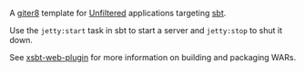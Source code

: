 A [giter8][g8] template for [Unfiltered][unfiltered] applications targeting [sbt][sbt].

Use the `jetty:start` task in sbt to start a server and `jetty:stop` to shut it down.

See [xsbt-web-plugin][web] for more information on building and
packaging WARs.

[g8]: https://github.com/foundweekends/giter8#readme
[unfiltered]: https://github.com/unfiltered/unfiltered#readme
[sbt]: https://www.scala-sbt.org/
[web]: https://github.com/earldouglas/xsbt-web-plugin
